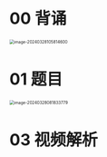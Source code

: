 # 00 背诵

<img src="https://cvp.oss-cn-shanghai.aliyuncs.com/picgo/202403281058746.png" alt="image-20240328105814600" style="zoom:50%;" />



# 01 题目

<img src="https://cvp.oss-cn-shanghai.aliyuncs.com/picgo/202403280818855.png" alt="image-20240328081833779" style="zoom:50%;" />



# 03 视频解析

